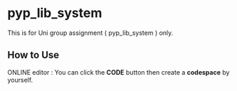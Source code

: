# pyp_lib_system
This is for Uni group assignment ( pyp_lib_system ) only.
## How to Use
ONLINE editor : You can click the **CODE** button then create a **codespace** by yourself.
